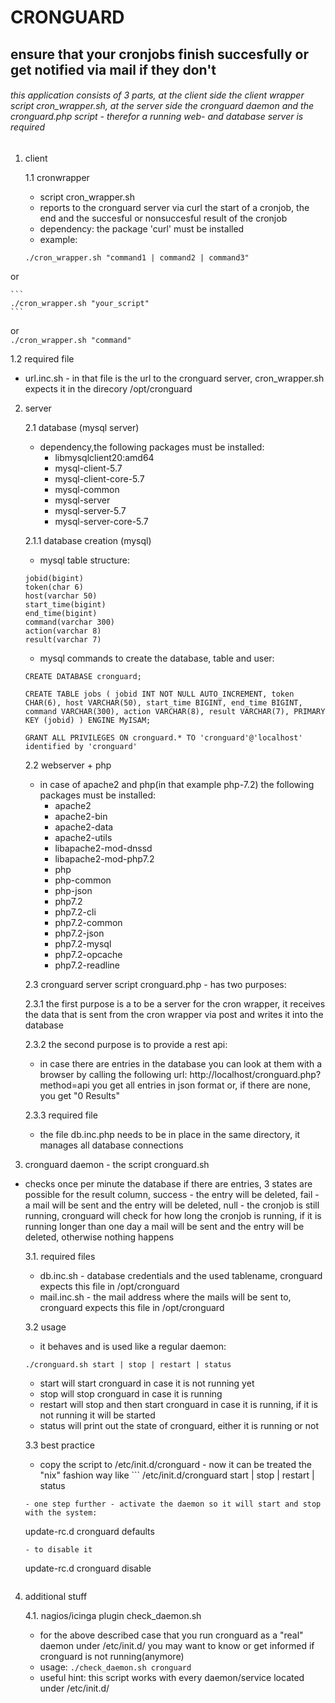 # CRONGUARD
## ensure that your cronjobs finish succesfully or get notified via mail if they don't
###### this application consists of 3 parts, at the client side the client wrapper script cron_wrapper.sh, at the server side the cronguard daemon   and the cronguard.php script - therefor a running web- and database server is required 

1. client
  
    1.1 cronwrapper
    - script cron_wrapper.sh
    - reports to the cronguard server via curl the start of a cronjob, the end and the succesful or nonsuccesful result of the cronjob
    - dependency: the package 'curl' must be installed
    - example: 
    ```
    ./cron_wrapper.sh "command1 | command2 | command3" 
    ```

or

    ```
    ./cron_wrapper.sh "your_script"
    ``` 
or  
    ```
    ./cron_wrapper.sh "command"
    ```
     
   1.2 required file
   - url.inc.sh - in that file is the url to the cronguard server, cron_wrapper.sh expects it in the direcory /opt/cronguard

2. server

    2.1 database (mysql server)
    - dependency,the following packages must be installed:
      - libmysqlclient20:amd64
      - mysql-client-5.7
      - mysql-client-core-5.7
      - mysql-common
      - mysql-server
      - mysql-server-5.7
      - mysql-server-core-5.7
    
    2.1.1 database creation (mysql)
    - mysql table structure:
    ```
    jobid(bigint)
    token(char 6)
    host(varchar 50)
    start_time(bigint)
    end_time(bigint)
    command(varchar 300)
    action(varchar 8)
    result(varchar 7)
    ```
    - mysql commands to create the database, table and user:
    ```
    CREATE DATABASE cronguard;
    ```
    ```
    CREATE TABLE jobs ( jobid INT NOT NULL AUTO_INCREMENT, token CHAR(6), host VARCHAR(50), start_time BIGINT, end_time BIGINT,                   command VARCHAR(300), action VARCHAR(8), result VARCHAR(7), PRIMARY KEY (jobid) ) ENGINE MyISAM;
    ```
    ```
    GRANT ALL PRIVILEGES ON cronguard.* TO 'cronguard'@'localhost' identified by 'cronguard'
    ```

    2.2 webserver + php
    - in case of apache2 and php(in that example php-7.2) the following packages must be installed:
      - apache2
      - apache2-bin
      - apache2-data
      - apache2-utils
      - libapache2-mod-dnssd
      - libapache2-mod-php7.2
      - php
      - php-common
      - php-json
      - php7.2
      - php7.2-cli
      - php7.2-common
      - php7.2-json
      - php7.2-mysql
      - php7.2-opcache
      - php7.2-readline
        
    2.3 cronguard server script cronguard.php - has two purposes:
    
    2.3.1 the first purpose is a to be a server for the cron wrapper, it receives the data that is sent from the cron wrapper via post and writes it into the database
    
    2.3.2 the second purpose is to provide a rest api:
     - in case there are entries in the database you can look at them with a browser by calling the following url: http://localhost/cronguard.php?method=api you get all entries in json format or, if there are none, you get "0 Results"
    
    2.3.3 required file
     - the file db.inc.php needs to be in place in the same directory, it manages all database connections

3. cronguard daemon - the script cronguard.sh
  - checks once per minute the database if there are entries, 3 states are possible for the result column, success - the entry will be deleted, fail - a mail will be sent and the entry will be deleted, null - the cronjob is still running, cronguard will check for how long the cronjob is running, if it is running longer than one day a mail will be sent and the entry will be deleted, otherwise nothing happens
 
    3.1. required files
    - db.inc.sh - database credentials and the used tablename, cronguard expects this file in /opt/cronguard
    - mail.inc.sh - the mail address where the mails will be sent to, cronguard expects this file in /opt/cronguard

    3.2 usage 
    - it behaves and is used like a regular daemon: 
    ```
    ./cronguard.sh start | stop | restart | status
    ```
    - start will start cronguard in case it is not running yet
    - stop will stop cronguard in case it is running
    - restart will stop and then start cronguard in case it is running, if it is not running it will be started
    - status will print out the state of cronguard, either it is running or not

    3.3 best practice
    - copy the script to /etc/init.d/cronguard - now it can be treated the "nix" fashion way like                               ```
    /etc/init.d/cronguard start | stop | restart | status
    ```
    - one step further - activate the daemon so it will start and stop with the system:
    ```
    update-rc.d cronguard defaults
    ```
    - to disable it
    ```
    update-rc.d cronguard disable
    ```

4. additional stuff

    4.1. nagios/icinga plugin check_daemon.sh
    - for the above described case that you run cronguard as a "real" daemon under /etc/init.d/ you may want to know or get informed if cronguard is not running(anymore) 
    - usage:
    ```./check_daemon.sh cronguard```
    - useful hint: this script works with every daemon/service located under /etc/init.d/
